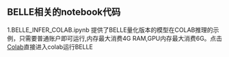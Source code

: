 ## BELLE相关的notebook代码  
1.BELLE_INFER_COLAB.ipynb 提供了BELLE量化版本的模型在COLAB推理的示例，只需要普通账户即可运行,内存最大消费4G RAM,GPU内存最大消费6G。点击[Colab](https://colab.research.google.com/github/LianjiaTech/BELLE/blob/main/notebook/BELLE_INFER_COLAB.ipynb)直接进入colab运行BELLE
